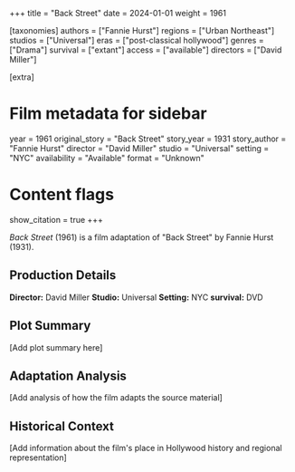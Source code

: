 +++
title = "Back Street"
date = 2024-01-01
weight = 1961

[taxonomies]
authors = ["Fannie Hurst"]
regions = ["Urban Northeast"]
studios = ["Universal"]
eras = ["post-classical hollywood"]
genres = ["Drama"]
survival = ["extant"]
access = ["available"]
directors = ["David Miller"]

[extra]
# Film metadata for sidebar
year = 1961
original_story = "Back Street"
story_year = 1931
story_author = "Fannie Hurst"
director = "David Miller"
studio = "Universal"
setting = "NYC"
availability = "Available"
format = "Unknown"

# Content flags
show_citation = true
+++

*Back Street* (1961) is a film adaptation of "Back Street" by Fannie Hurst (1931).

## Production Details

**Director:** David Miller
**Studio:** Universal
**Setting:** NYC
**survival:** DVD

## Plot Summary

[Add plot summary here]

## Adaptation Analysis

[Add analysis of how the film adapts the source material]

## Historical Context

[Add information about the film's place in Hollywood history and regional representation]